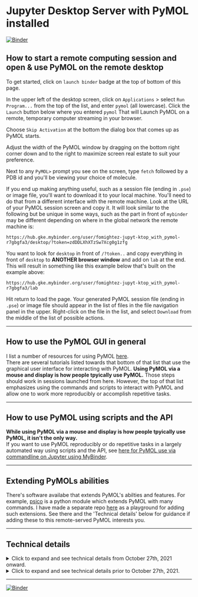 # Jupyter Desktop Server with PyMOL installed
[![Binder](https://mybinder.org/badge_logo.svg)](https://mybinder.org/v2/gh/fomightez/Jupyter-desktop_with_pymol/master?urlpath=desktop)

## How to start a remote computing session and open & use PyMOL on the remote desktop

To get started, click on `launch binder` badge at the top of bottom of this page.

In the upper left of the desktop screen, click on `Applications` > select `Run Program...` from the top of the list, and enter `pymol` (all lowercase). Click the `Launch` button below where you entered `pymol`
That will Launch PyMOL on a remote, temporary computer streaming in your browser.

Choose `Skip Activation` at the bottom the dialog box that comes up as PyMOL starts.

Adjust the width of the PyMOL window by dragging on the bottom right corner down and to the right to maximize screen real estate to suit your preference.

Next to any `PyMOL>` prompt you see on the screen, type `fetch` followed by a PDB id and you'll be viewing your choice of molecule.

If you end up making anything useful, such as a session file (ending in `.pse`) or image file, you'll want to download it to your local machine. You'll need to do that from a different interface with the remote machine. Look at the URL of your PyMOL session screen and copy it. It will look similar to the following but be unique in some ways, such as the part in front of `mybinder` may be different depending on where in the global network the remote machine is:

```
https://hub.gke.mybinder.org/user/fomightez-jupyt-ktop_with_pymol-r7gbgfa3/desktop/?token=zdDDLXhXTzSw7Xcg0g1zfg
```

You want to look for `desktop` in front of `/?token..` and copy everything in front of `desktop` to **ANOTHER browser window** and add on `lab` at the end. This will result in something like this example below that's built on the example above:

```
https://hub.gke.mybinder.org/user/fomightez-jupyt-ktop_with_pymol-r7gbgfa3/lab
```

Hit return to load the page. Your generated PyMOL session file (ending in `.pse`) or image file should appear in the list of files in the file navigation panel in the upper. Right-click on the file in the list, and select `Download` from the middle of the list of possible actions.

----

## How to use the PyMOL GUI in general

I list a number of resources for using PyMOL [here](https://github.com/fomightez/pymol-binder#resources).  
There are several tutorials listed towards that bottom of that list that use the graphical user interface for interacting with PyMOL. **Using PyMOL via a mouse and display is how people tpyically use PyMOL.** Those steps should work in sessions launched from here.  However, the top of that list emphasizes using the commands and scripts to interact with PyMOL and allow one to work more reproducibly or accomplish repetitive tasks. 

-----

## How to use PyMOL using scripts and the API

**While using PyMOL via a mouse and display is how people tpyically use PyMOL, it isn't the only way.**  
If you want to use PyMOL reproducibly or do repetitive tasks in a largely automated way using scripts and the API, see [here for PyMOL use via commandline on Jupyter using MyBinder](https://github.com/fomightez/pymol-binder).

-----

## Extending PyMOLs abilities

There's software availabe that extends PyMOL's abilties and features. For example, [psico](https://pymolwiki.org/index.php/Psico) is a python module which extends PyMOL with many commands. I have made a separate repo [here](https://github.com/fomightez/Jupyter-desktop_with_pymol_plus_extensions/) as a playground for adding such extensions. See there and the 'Technical details' below for guidance if adding these to this remote-served PyMOL interests you.  




-----

## Technical details

<details>
  <summary>Click to expand and see technical details from October 27th, 2021 onward.</summary>

October 26th, 2021, I had restored to a working state. the version of the desktop Jupyter with pymol installed and working as a GUI. This was the version of the desktop and Pymol that looked okay but graphically wasn't the best. It was based on what [here](https://github.com/fomightez/jupyter-desktop-server) is based on. I plan to leave that in the current state because I found on October 26th probably good to have some variants of this tech available since it can be a bit fragile and having things that I knew worked in past can be useful.  
Lately, I had seen that [here](https://github.com/jupyterhub/jupyter-remote-desktop-proxy) updated the Linux remote desktop look be nicer and have a better user experience. For example, in addition to the better graphics, you no longer had to choose 'Use default config' button after launch. Thought since better, it may help impove using PyMOL via this system, too, and so I made repository [here](https://github.com/fomightez/jupyter-remote-desktop-proxy), where I could adapt the current version of [here](https://github.com/jupyterhub/jupyter-remote-desktop-proxy/tree/7d9b2810669e22b5ecdcfee8d8f531c3da0ab8a9) to add in PyMOL. I succeeded in adding it in [there](https://github.com/fomightez/jupyter-remote-desktop-proxy) and PyMOL worked with the better linux desktop interface (**BETTER GRAPHICS AND DESKTOP EXPERIENCE**) as of October 27th, 2021, in launches from [this version](https://github.com/jupyterhub/jupyter-remote-desktop-proxy/tree/7d9b2810669e22b5ecdcfee8d8f531c3da0ab8a9).
On October 27th, 2021, I converted this repo over from the previous desktop experience to the updated Linux dekstop experience based on [here](https://github.com/jupyterhub/jupyter-remote-desktop-proxy/tree/7d9b2810669e22b5ecdcfee8d8f531c3da0ab8a9) in the hopes I can easily now share the better desktop experience with PyMOL (**BETTER GRAPHICS AND DESKTOP EXPERIENCE**) instead of the older graphics experience that while useable, was not nearly as good as working with PyMOL directly on a computer. I find the experience based on [here](https://github.com/jupyterhub/jupyter-remote-desktop-proxy/tree/7d9b2810669e22b5ecdcfee8d8f531c3da0ab8a9) seems very close to working with it on your own machine if you expand the browser window and then click drag the PyMOL window inside the desktop view.  

For now, it is basic PyMOL. I have removed the [psico](https://pymolwiki.org/index.php/Psico) python module that extends PyMOL with several commands, as well as the [rna-tools](https://github.com/mmagnus/rna-tools). In fact, I decided a separate place for running/testing extensions may be in order as I have referred people here for PyMOL now and would be best to maintain an experience close to what they'd have if installed the standard software. See https://github.com/fomightez/Jupyter-desktop_with_pymol_plus_extensions/ for that.
</details>

<details>
  <summary>Click to expand and see technical details prior to October 27th, 2021.</summary>

This repo was originally meant to be able to run `pymol_preview_generator.py` from [here](https://github.com/mmagnus/rna-tools/tree/master/rna_tools/tools/pymol_preview_generator); however, the XFCE desktop doesn't seem to allow the icons to be changed (even using `gio set`), and so that was **a dead-end effort for now**. However, since PyMOL did at leat work in the desktop GUI, I left it in this state and a use case arose later where I could use it for training.

Presently, PyMOL installed here has the [psico](https://pymolwiki.org/index.php/Psico) python module that extends PyMOL with several commands. For example, presently [load_aln](https://pymolwiki.org/index.php/Load_aln) and [xfit](https://pymolwiki.org/index.php/xfit) are ready-to-use. Note that the addition of this module means `save` and `fetch` become 'overloaded with extra abilities as described [here](https://pymolwiki.org/index.php/Psico#Initialization) unless you use the `psico.init` approach specified there when importing. The fact psico doesn't even carry all the abilities needed, for example, `xfit` requirs the dependency csb is a reason I like using Binder when installing various combinations of 'extras' to test. This way I know my local installation will remain intact and I can just easily roll the repo back if something breaks, with no effect on anything else.


[Original source repo](https://github.com/yuvipanda/jupyter-desktop-server) allows running Run XFCE (or other desktop environments) on a JupyterHub. Source based on https://github.com/ryanlovett/nbnovnc and a fork of https://github.com/manics/jupyter-omeroanalysis-desktop .

Details on some of the underlying tech is found under 'Details' [here](https://www.ovirt.org/develop/release-management/features/virt/novnc-console.html). `pymol_preivew` added from [here](https://github.com/mmagnus/rna-tools/tree/master/rna_tools/tools/pymol_preview_generator). PyMOL added as described [here](https://github.com/fomightez/pymol-binder).

Originally, dimensions of the desktop geometry were set to '1680x1050' due to [original source repo](https://github.com/yuvipanda/jupyter-desktop-server), but PyMOL interface was overly pixelated; copied '1024x768' geometry from [here](https://github.com/manics/jupyter-omeroanalysis-desktop/blob/napari-binder/jupyter_desktop/jupyter_desktop.py).

This had stopped working apparently when they updated behind-the-scenes of Binder in late summer/eary Fall 2021 (the change that made JupyterLab the default). Luckily, the headless one [here](https://github.com/fomightez/pymol-binder) continued to work and show it had PyQt5 installed and working which is what I thought was the issue with this one as a I attempted to fix before realizing PyQt5 worked there. And after much fussing around in October 2021, I got it back to working based on that repositories `apt.txt` and `environment.yml` as the basis. It  did say, "There was an error initializing GLEW. Basics graphics, including shaders and volumes may be unavailable." However, I don't know if I overlooked this earlier and this is much improved since nothing was working in the last few days. While trying to fix the PyQt stuff, I had based on [here](https://stackoverflow.com/a/64353952/8508004) also added several items to `apt.txt` that I didn't have before. Realized in looking for help fixing PyMOL on remote session in October 2021, that this list comes from [here under what would be necessary for compiling](https://pymolwiki.org/index.php/Linux_Install). For now they are there; I meant to check if necessary or not. Also, I don't know what changed behind-the-scenes of Binder in late summer/eary Fall 2021. I guess the desktop version had additional stuff that got removed and this additional stuff made it so I didn't have to add much to `apt.txt` here prior to recently, so that it was simpler than [the apt.txt at my HEADLESS-working pymol-binder](https://github.com/fomightez/pymol-binder/blob/master/apt.txt). Odd, but I'm glad I had two different ones, one being more reliant on just what is in a repo, at the time.
</details>

----

[![Binder](https://mybinder.org/badge_logo.svg)](https://mybinder.org/v2/gh/fomightez/Jupyter-desktop_with_pymol/master?urlpath=desktop)
